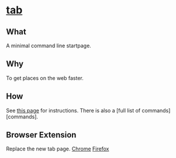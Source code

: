 # [tab](https://koryschneider.github.io/tab)

## What

A minimal command line startpage.

## Why

To get places on the web faster.

## How

See [this page][instructions] for instructions. There is also a [full list of
commands][commands].

## Browser Extension

Replace the new tab page. [Chrome][chrome-ext] [Firefox][firefox-ext]

[instructions]: 
[commands]: 
[chrome-ext]: https://chrome.google.com/webstore/detail/tab-a-startpage/gedoejjmdjalipopahiffdghibcodjcj
[firefox-ext]: https://addons.mozilla.org/en-US/firefox/addon/new-tab-override/
